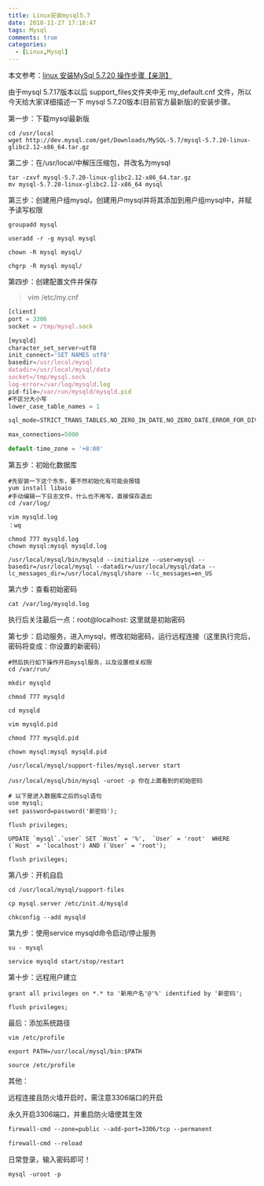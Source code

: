 ```yaml
---
title: Linux安装mysql5.7
date: 2018-11-27 17:18:47
tags: Mysql
comments: true
categories:
  - [Linux,Mysql]
---
```


本文参考：[linux 安装MySql 5.7.20 操作步骤【亲测】](https://segmentfault.com/a/1190000012703513)

由于mysql 5.7.17版本以后 support_files文件夹中无 my_default.cnf 文件，所以今天给大家详细描述一下 mysql 5.7.20版本(目前官方最新版)的安装步骤。

第一步：下载mysql最新版
``` shell
cd /usr/local
wget http://dev.mysql.com/get/Downloads/MySQL-5.7/mysql-5.7.20-linux-glibc2.12-x86_64.tar.gz
```
第二步：在/usr/local/中解压压缩包，并改名为mysql
``` shell
tar -zxvf mysql-5.7.20-linux-glibc2.12-x86_64.tar.gz
mv mysql-5.7.20-linux-glibc2.12-x86_64 mysql
```
第三步：创建用户组mysql，创建用户mysql并将其添加到用户组mysql中，并赋予读写权限
``` shell
groupadd mysql

useradd -r -g mysql mysql

chown -R mysql mysql/

chgrp -R mysql mysql/
```
第四步：创建配置文件并保存

>vim /etc/my.cnf
``` javascript
[client]
port = 3306
socket = /tmp/mysql.sock

[mysqld]
character_set_server=utf8
init_connect='SET NAMES utf8'
basedir=/usr/local/mysql
datadir=/usr/local/mysql/data
socket=/tmp/mysql.sock
log-error=/var/log/mysqld.log
pid-file=/var/run/mysqld/mysqld.pid
#不区分大小写
lower_case_table_names = 1

sql_mode=STRICT_TRANS_TABLES,NO_ZERO_IN_DATE,NO_ZERO_DATE,ERROR_FOR_DIVISION_BY_ZERO,NO_AUTO_CREATE_USER,NO_ENGINE_SUBSTITUTION

max_connections=5000

default-time_zone = '+8:00'
```
第五步：初始化数据库

``` shell
#先安装一下这个东东，要不然初始化有可能会报错
yum install libaio
#手动编辑一下日志文件，什么也不用写，直接保存退出
cd /var/log/

vim mysqld.log
：wq

chmod 777 mysqld.log
chown mysql:mysql mysqld.log

/usr/local/mysql/bin/mysqld --initialize --user=mysql --basedir=/usr/local/mysql --datadir=/usr/local/mysql/data --lc_messages_dir=/usr/local/mysql/share --lc_messages=en_US
```
第六步：查看初始密码

``` shell
cat /var/log/mysqld.log
```
执行后关注最后一点：root@localhost: 这里就是初始密码

第七步：启动服务，进入mysql，修改初始密码，运行远程连接（这里执行完后，密码将变成：你设置的新密码）

``` shell
#然后执行如下操作开启mysql服务，以及设置相关权限
cd /var/run/

mkdir mysqld

chmod 777 mysqld

cd mysqld

vim mysqld.pid

chmod 777 mysqld.pid

chown mysql:mysql mysqld.pid 

/usr/local/mysql/support-files/mysql.server start

/usr/local/mysql/bin/mysql -uroot -p 你在上面看到的初始密码

# 以下是进入数据库之后的sql语句
use mysql;
set password=password('新密码');

flush privileges;
 
UPDATE `mysql`.`user` SET `Host` = '%',  `User` = 'root'  WHERE (`Host` = 'localhost') AND (`User` = 'root');
 
flush privileges;
```

第八步：开机自启

``` shell
cd /usr/local/mysql/support-files

cp mysql.server /etc/init.d/mysqld

chkconfig --add mysqld
```
第九步：使用service mysqld命令启动/停止服务

``` crmsh
su - mysql

service mysqld start/stop/restart
```
第十步：远程用户建立
``` crmsh
grant all privileges on *.* to '新用户名'@'%' identified by '新密码';

flush privileges;
```

最后：添加系统路径
``` crmsh
vim /etc/profile

export PATH=/usr/local/mysql/bin:$PATH

source /etc/profile
```

其他：

远程连接且防火墙开启时，需注意3306端口的开启

永久开启3306端口，并重启防火墙使其生效

``` dockerfile
firewall-cmd --zone=public --add-port=3306/tcp --permanent

firewall-cmd --reload
```

日常登录，输入密码即可！

``` ebnf
mysql -uroot -p
```
